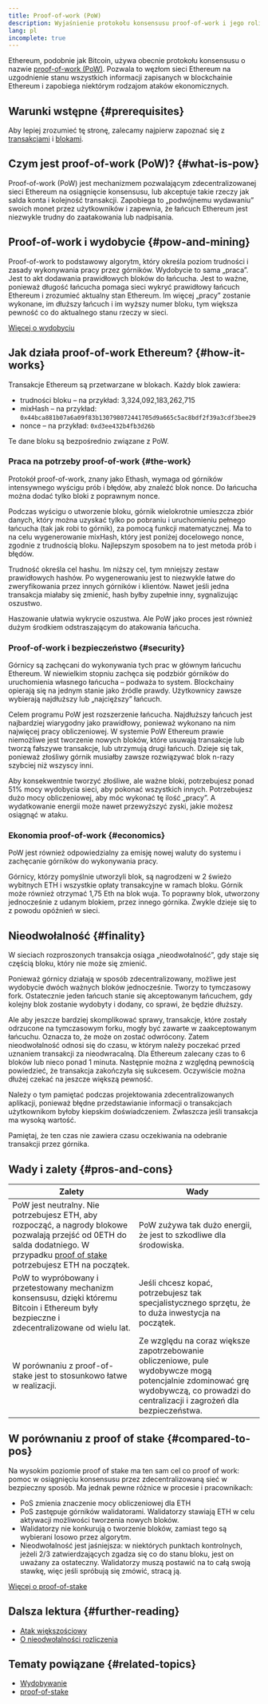 ```yaml
---
title: Proof-of-work (PoW)
description: Wyjaśnienie protokołu konsensusu proof-of-work i jego roli w Ethereum.
lang: pl
incomplete: true
---
```


Ethereum, podobnie jak Bitcoin, używa obecnie protokołu konsensusu o nazwie [proof-of-work (PoW)](https://wikipedia.org/wiki/Proof_of_work). Pozwala to węzłom sieci Ethereum na uzgodnienie stanu wszystkich informacji zapisanych w blockchainie Ethereum i zapobiega niektórym rodzajom ataków ekonomicznych.

## Warunki wstępne {#prerequisites}

Aby lepiej zrozumieć tę stronę, zalecamy najpierw zapoznać się z [transakcjami](/developers/docs/transactions/) i [blokami](/developers/docs/blocks/).

## Czym jest proof-of-work (PoW)? {#what-is-pow}

Proof-of-work (PoW) jest mechanizmem pozwalającym zdecentralizowanej sieci Ethereum na osiągnięcie konsensusu, lub akceptuje takie rzeczy jak salda konta i kolejność transakcji. Zapobiega to „podwójnemu wydawaniu” swoich monet przez użytkowników i zapewnia, że ​​łańcuch Ethereum jest niezwykle trudny do zaatakowania lub nadpisania.

## Proof-of-work i wydobycie {#pow-and-mining}

Proof-of-work to podstawowy algorytm, który określa poziom trudności i zasady wykonywania pracy przez górników. Wydobycie to sama „praca”. Jest to akt dodawania prawidłowych bloków do łańcucha. Jest to ważne, ponieważ długość łańcucha pomaga sieci wykryć prawidłowy łańcuch Ethereum i zrozumieć aktualny stan Ethereum. Im więcej „pracy” zostanie wykonane, im dłuższy łańcuch i im wyższy numer bloku, tym większa pewność co do aktualnego stanu rzeczy w sieci.

[Więcej o wydobyciu](/developers/docs/consensus-mechanisms/pow/mining/)

## Jak działa proof-of-work Ethereum? {#how-it-works}

Transakcje Ethereum są przetwarzane w blokach. Każdy blok zawiera:

- trudności bloku – na przykład: 3,324,092,183,262,715
- mixHash – na przykład: `0x44bca881b07a6a09f83b130798072441705d9a665c5ac8bdf2f39a3cdf3bee29`
- nonce – na przykład: `0xd3ee432b4fb3d26b`

Te dane bloku są bezpośrednio związane z PoW.

### Praca na potrzeby proof-of-work {#the-work}

Protokół proof-of-work, znany jako Ethash, wymaga od górników intensywnego wyścigu prób i błędów, aby znaleźć blok nonce. Do łańcucha można dodać tylko bloki z poprawnym nonce.

Podczas wyścigu o utworzenie bloku, górnik wielokrotnie umieszcza zbiór danych, który można uzyskać tylko po pobraniu i uruchomieniu pełnego łańcucha (tak jak robi to górnik), za pomocą funkcji matematycznej. Ma to na celu wygenerowanie mixHash, który jest poniżej docelowego nonce, zgodnie z trudnością bloku. Najlepszym sposobem na to jest metoda prób i błędów.

Trudność określa cel hashu. Im niższy cel, tym mniejszy zestaw prawidłowych hashów. Po wygenerowaniu jest to niezwykle łatwe do zweryfikowania przez innych górników i klientów. Nawet jeśli jedna transakcja miałaby się zmienić, hash byłby zupełnie inny, sygnalizując oszustwo.

Haszowanie ułatwia wykrycie oszustwa. Ale PoW jako proces jest również dużym środkiem odstraszającym do atakowania łańcucha.

### Proof-of-work i bezpieczeństwo {#security}

Górnicy są zachęcani do wykonywania tych prac w głównym łańcuchu Ethereum. W niewielkim stopniu zachęca się podzbiór górników do uruchomienia własnego łańcucha – podważa to system. Blockchainy opierają się na jednym stanie jako źródle prawdy. Użytkownicy zawsze wybierają najdłuższy lub „najcięższy” łańcuch.

Celem programu PoW jest rozszerzenie łańcucha. Najdłuższy łańcuch jest najbardziej wiarygodny jako prawidłowy, ponieważ wykonano na nim najwięcej pracy obliczeniowej. W systemie PoW Ethereum prawie niemożliwe jest tworzenie nowych bloków, które usuwają transakcje lub tworzą fałszywe transakcje, lub utrzymują drugi łańcuch. Dzieje się tak, ponieważ złośliwy górnik musiałby zawsze rozwiązywać blok n-razy szybciej niż wszyscy inni.

Aby konsekwentnie tworzyć złośliwe, ale ważne bloki, potrzebujesz ponad 51% mocy wydobycia sieci, aby pokonać wszystkich innych. Potrzebujesz dużo mocy obliczeniowej, aby móc wykonać tę ilość „pracy”. A wydatkowanie energii może nawet przewyższyć zyski, jakie możesz osiągnąć w ataku.

### Ekonomia proof-of-work {#economics}

PoW jest również odpowiedzialny za emisję nowej waluty do systemu i zachęcanie górników do wykonywania pracy.

Górnicy, którzy pomyślnie utworzyli blok, są nagrodzeni w 2 świeżo wybitnych ETH i wszystkie opłaty transakcyjne w ramach bloku. Górnik może również otrzymać 1,75 Eth na blok wuja. To poprawny blok, utworzony jednocześnie z udanym blokiem, przez innego górnika. Zwykle dzieje się to z powodu opóźnień w sieci.

## Nieodwołalność {#finality}

W sieciach rozproszonych transakcja osiąga „nieodwołalność”, gdy staje się częścią bloku, który nie może się zmienić.

Ponieważ górnicy działają w sposób zdecentralizowany, możliwe jest wydobycie dwóch ważnych bloków jednocześnie. Tworzy to tymczasowy fork. Ostatecznie jeden łańcuch stanie się akceptowanym łańcuchem, gdy kolejny blok zostanie wydobyty i dodany, co sprawi, że będzie dłuższy.

Ale aby jeszcze bardziej skomplikować sprawy, transakcje, które zostały odrzucone na tymczasowym forku, mogły być zawarte w zaakceptowanym łańcuchu. Oznacza to, że może on zostać odwrócony. Zatem nieodwołalność odnosi się do czasu, w którym należy poczekać przed uznaniem transakcji za nieodwracalną. Dla Ethereum zalecany czas to 6 bloków lub nieco ponad 1 minuta. Następnie można z względną pewnością powiedzieć, że transakcja zakończyła się sukcesem. Oczywiście można dłużej czekać na jeszcze większą pewność.

Należy o tym pamiętać podczas projektowania zdecentralizowanych aplikacji, ponieważ błędne przedstawianie informacji o transakcjach użytkownikom byłoby kiepskim doświadczeniem. Zwłaszcza jeśli transakcja ma wysoką wartość.

Pamiętaj, że ten czas nie zawiera czasu oczekiwania na odebranie transakcji przez górnika.

## Wady i zalety {#pros-and-cons}

| Zalety                                                                                                                                                                                                                           | Wady                                                                                                                                                                               |
| -------------------------------------------------------------------------------------------------------------------------------------------------------------------------------------------------------------------------------- | ---------------------------------------------------------------------------------------------------------------------------------------------------------------------------------- |
| PoW jest neutralny. Nie potrzebujesz ETH, aby rozpocząć, a nagrody blokowe pozwalają przejść od 0ETH do salda dodatniego. W przypadku [proof of stake](/developers/docs/consensus-mechanisms/pos/) potrzebujesz ETH na początek. | PoW zużywa tak dużo energii, że jest to szkodliwe dla środowiska.                                                                                                                  |
| PoW to wypróbowany i przetestowany mechanizm konsensusu, dzięki któremu Bitcoin i Ethereum były bezpieczne i zdecentralizowane od wielu lat.                                                                                     | Jeśli chcesz kopać, potrzebujesz tak specjalistycznego sprzętu, że to duża inwestycja na początek.                                                                                 |
| W porównaniu z proof-of-stake jest to stosunkowo łatwe w realizacji.                                                                                                                                                             | Ze względu na coraz większe zapotrzebowanie obliczeniowe, pule wydobywcze mogą potencjalnie zdominować grę wydobywczą, co prowadzi do centralizacji i zagrożeń dla bezpieczeństwa. |

## W porównaniu z proof of stake {#compared-to-pos}

Na wysokim poziomie proof of stake ma ten sam cel co proof of work: pomoc w osiągnięciu konsensusu przez zdecentralizowaną sieć w bezpieczny sposób. Ma jednak pewne różnice w procesie i pracownikach:

- PoS zmienia znaczenie mocy obliczeniowej dla ETH
- PoS zastępuje górników walidatorami. Walidatorzy stawiają ETH w celu aktywacji możliwości tworzenia nowych bloków.
- Walidatorzy nie konkurują o tworzenie bloków, zamiast tego są wybierani losowo przez algorytm.
- Nieodwołalność jest jaśniejsza: w niektórych punktach kontrolnych, jeżeli 2/3 zatwierdzających zgadza się co do stanu bloku, jest on uważany za ostateczny. Walidatorzy muszą postawić na to całą swoją stawkę, więc jeśli spróbują się zmówić, stracą ją.

[Więcej o proof-of-stake](/developers/docs/consensus-mechanisms/pos/)

## Dalsza lektura {#further-reading}

- [Atak większościowy](https://en.bitcoin.it/wiki/Majority_attack)
- [O nieodwołalności rozliczenia](https://blog.ethereum.org/2016/05/09/on-settlement-finality/)

## Tematy powiązane {#related-topics}

- [Wydobywanie](/developers/docs/consensus-mechanisms/pow/mining/)
- [proof-of-stake](/developers/docs/consensus-mechanisms/pos/)

